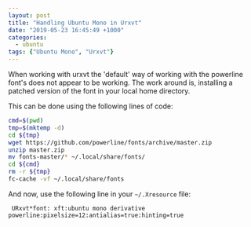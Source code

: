 ```yaml
---
layout: post
title: "Handling Ubuntu Mono in Urxvt"
date: "2019-05-23 16:45:49 +1000"
categories:
  - ubuntu
tags: {"Ubuntu Mono", "Urxvt"}
---
```


When working with urxvt the 'default' way of working with the powerline font's does not appear to be working.
The work around is, installing a patched version of the font in your local home directory.

This can be done using the following lines of code:

~~~~bash
cmd=$(pwd)
tmp=$(mktemp -d)
cd ${tmp}
wget https://github.com/powerline/fonts/archive/master.zip
unzip master.zip
mv fonts-master/* ~/.local/share/fonts/
cd ${cmd}
rm -r ${tmp}
fc-cache -vf ~/.local/share/fonts
~~~~

And now, use the following line in your `~/.Xresource` file:

     URxvt*font: xft:ubuntu mono derivative powerline:pixelsize=12:antialias=true:hinting=true
